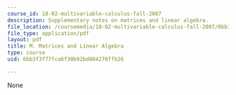 ```yaml
---
course_id: 18-02-multivariable-calculus-fall-2007
description: Supplementary notes on matrices and linear algebra.
file_location: /coursemedia/18-02-multivariable-calculus-fall-2007/6bb3f3f77fca6f30b92bd804276ffb26_matrices_algebra.pdf
file_type: application/pdf
layout: pdf
title: M. Matrices and Linear Algebra
type: course
uid: 6bb3f3f77fca6f30b92bd804276ffb26

---
```

None
